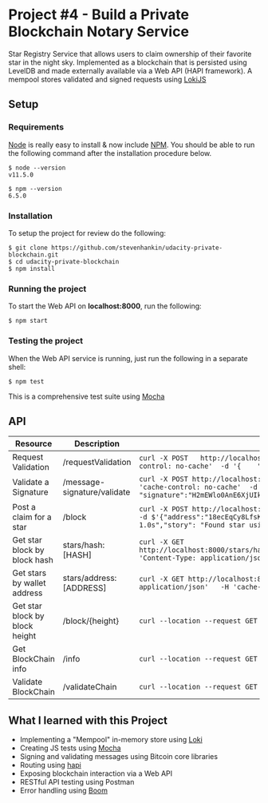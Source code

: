 # Project #4 - Build a Private Blockchain Notary Service

Star Registry Service that allows users to claim ownership of their favorite star in the night sky.
Implemented as a blockchain that is persisted using LevelDB and made externally available
via a Web API (HAPI framework). A mempool stores validated and signed requests using 
[LokiJS](http://lokijs.org/#/)

## Setup

### Requirements

[Node](http://nodejs.org/) is really easy to install & now include [NPM](https://npmjs.org/).
You should be able to run the following command after the installation procedure
below.

    $ node --version
    v11.5.0

    $ npm --version
    6.5.0

### Installation

To setup the project for review do the following:

    $ git clone https://github.com/stevenhankin/udacity-private-blockchain.git
    $ cd udacity-private-blockchain
    $ npm install

### Running the project
To start the Web API on **localhost:8000**, run the following:

    $ npm start

### Testing the project
When the Web API service is running, just run the following in a separate shell:

    $ npm test

This is a comprehensive test suite using [Mocha](https://mochajs.org)

## API

Resource | Description | Example
--- | --- | ---
Request Validation | /requestValidation | `curl -X POST   http://localhost:8000/requestValidation -H 'Content-Type: application/json'    -H 'cache-control: no-cache'  -d '{    "address":"18ecEqCy8LfsK17b4v5ansJfXpiyhDzB3T"}'`
Validate a Signature | /message-signature/validate | `curl -X POST http://localhost:8000/message-signature/validate -H 'Content-Type: application/json'   -H 'cache-control: no-cache'  -d '{"address":"18ecEqCy8LfsK17b4v5ansJfXpiyhDzB3T",   "signature":"H2mEWlo0AnE6XjUIkDpSV93XAawqib3kHa+uIPWGphklO+bF5hrMNdVqu0NTgVvolZ/WV6uJi8mwXB/7by8K0KQ="}'`
Post a claim for a star | /block | `curl -X POST http://localhost:8000/block-H 'Content-Type: application/json'-H 'cache-control: no-cache' -d $'{"address":"18ecEqCy8LfsK17b4v5ansJfXpiyhDzB3T",  "star": {"dec": "68° 52\' 56.9","ra": "16h 29m 1.0s","story": "Found star using https://www.google.com/sky/"}}'`
Get star block by block hash | stars/hash:[HASH] | `curl -X GET http://localhost:8000/stars/hash:6f508d6ab09a044e7dd2795b76f0945fb48ae670d4ce547a46594f6d13931d1c -H 'Content-Type: application/json'   -H 'cache-control: no-cache'`
Get stars by wallet address | stars/address:[ADDRESS] | `curl -X GET http://localhost:8000/stars/address:18ecEqCy8LfsK17b4v5ansJfXpiyhDzB3T -H 'Content-Type: application/json'   -H 'cache-control: no-cache'`
Get star block by block height | /block/{height} | `curl --location --request GET "http://localhost:8000/block/1"`
Get BlockChain info | /info | `curl --location --request GET "http://localhost:8000/info"`
Validate BlockChain | /validateChain | `curl --location --request GET "http://localhost:8000/validateChain"`


## What I learned with this Project

* Implementing a "Mempool" in-memory store using [Loki](http://lokijs.org/#/)
* Creating JS tests using [Mocha](https://mochajs.org)
* Signing and validating messages using Bitcoin core libraries
* Routing using [hapi](https://hapijs.com)
* Exposing blockchain interaction via a Web API
* RESTful API testing using Postman
* Error handling using [Boom](https://www.npmjs.com/package/boom)
